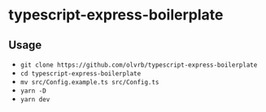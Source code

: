 # typescript-express-boilerplate

## Usage

* `git clone https://github.com/olvrb/typescript-express-boilerplate`
* `cd typescript-express-boilerplate`
* `mv src/Config.example.ts src/Config.ts`
* `yarn -D`
* `yarn dev`